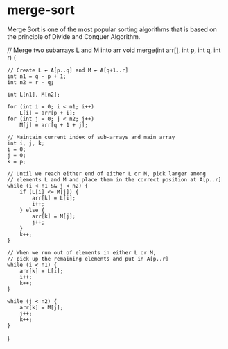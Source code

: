 # merge-sort
Merge Sort is one of the most popular sorting algorithms that is based on the principle of Divide and Conquer Algorithm.

// Merge two subarrays L and M into arr
void merge(int arr[], int p, int q, int r) {

    // Create L ← A[p..q] and M ← A[q+1..r]
    int n1 = q - p + 1;
    int n2 = r - q;

    int L[n1], M[n2];

    for (int i = 0; i < n1; i++)
        L[i] = arr[p + i];
    for (int j = 0; j < n2; j++)
        M[j] = arr[q + 1 + j];

    // Maintain current index of sub-arrays and main array
    int i, j, k;
    i = 0;
    j = 0;
    k = p;

    // Until we reach either end of either L or M, pick larger among
    // elements L and M and place them in the correct position at A[p..r]
    while (i < n1 && j < n2) {
        if (L[i] <= M[j]) {
            arr[k] = L[i];
            i++;
        } else {
            arr[k] = M[j];
            j++;
        }
        k++;
    }

    // When we run out of elements in either L or M,
    // pick up the remaining elements and put in A[p..r]
    while (i < n1) {
        arr[k] = L[i];
        i++;
        k++;
    }

    while (j < n2) {
        arr[k] = M[j];
        j++;
        k++;
    }
}
